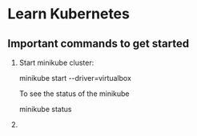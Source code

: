 # Learn Kubernetes 

## Important commands to get started

1. Start minikube cluster:

   minikube start --driver=virtualbox

   To see the status of the minikube

   minikube status

3. 
